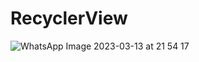 # RecyclerView
![WhatsApp Image 2023-03-13 at 21 54 17](https://user-images.githubusercontent.com/102183014/224864807-5a2d341d-381e-4ca0-9f1f-10b045d5c858.jpeg)

